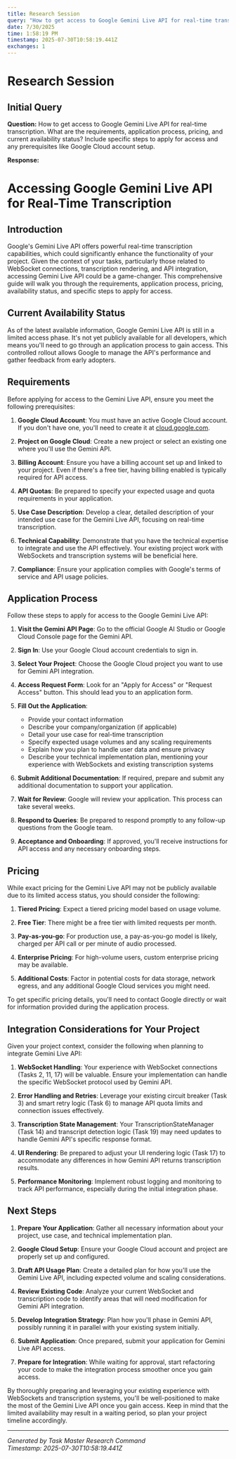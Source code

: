 ```yaml
---
title: Research Session
query: "How to get access to Google Gemini Live API for real-time transcription. What are the requirements, application process, pricing, and current availability status? Include specific steps to apply for access and any prerequisites like Google Cloud account setup."
date: 7/30/2025
time: 1:58:19 PM
timestamp: 2025-07-30T10:58:19.441Z
exchanges: 1
---
```


# Research Session

## Initial Query

**Question:** How to get access to Google Gemini Live API for real-time transcription. What are the requirements, application process, pricing, and current availability status? Include specific steps to apply for access and any prerequisites like Google Cloud account setup.

**Response:**

# Accessing Google Gemini Live API for Real-Time Transcription

## Introduction

Google's Gemini Live API offers powerful real-time transcription capabilities, which could significantly enhance the functionality of your project. Given the context of your tasks, particularly those related to WebSocket connections, transcription rendering, and API integration, accessing Gemini Live API could be a game-changer. This comprehensive guide will walk you through the requirements, application process, pricing, availability status, and specific steps to apply for access.

## Current Availability Status

As of the latest available information, Google Gemini Live API is still in a limited access phase. It's not yet publicly available for all developers, which means you'll need to go through an application process to gain access. This controlled rollout allows Google to manage the API's performance and gather feedback from early adopters.

## Requirements

Before applying for access to the Gemini Live API, ensure you meet the following prerequisites:

1. **Google Cloud Account**: You must have an active Google Cloud account. If you don't have one, you'll need to create it at [cloud.google.com](https://cloud.google.com).

2. **Project on Google Cloud**: Create a new project or select an existing one where you'll use the Gemini API.

3. **Billing Account**: Ensure you have a billing account set up and linked to your project. Even if there's a free tier, having billing enabled is typically required for API access.

4. **API Quotas**: Be prepared to specify your expected usage and quota requirements in your application.

5. **Use Case Description**: Develop a clear, detailed description of your intended use case for the Gemini Live API, focusing on real-time transcription.

6. **Technical Capability**: Demonstrate that you have the technical expertise to integrate and use the API effectively. Your existing project work with WebSockets and transcription systems will be beneficial here.

7. **Compliance**: Ensure your application complies with Google's terms of service and API usage policies.

## Application Process

Follow these steps to apply for access to the Google Gemini Live API:

1. **Visit the Gemini API Page**: Go to the official Google AI Studio or Google Cloud Console page for the Gemini API.

2. **Sign In**: Use your Google Cloud account credentials to sign in.

3. **Select Your Project**: Choose the Google Cloud project you want to use for Gemini API integration.

4. **Access Request Form**: Look for an "Apply for Access" or "Request Access" button. This should lead you to an application form.

5. **Fill Out the Application**:
   - Provide your contact information
   - Describe your company/organization (if applicable)
   - Detail your use case for real-time transcription
   - Specify expected usage volumes and any scaling requirements
   - Explain how you plan to handle user data and ensure privacy
   - Describe your technical implementation plan, mentioning your experience with WebSockets and existing transcription systems

6. **Submit Additional Documentation**: If required, prepare and submit any additional documentation to support your application.

7. **Wait for Review**: Google will review your application. This process can take several weeks.

8. **Respond to Queries**: Be prepared to respond promptly to any follow-up questions from the Google team.

9. **Acceptance and Onboarding**: If approved, you'll receive instructions for API access and any necessary onboarding steps.

## Pricing

While exact pricing for the Gemini Live API may not be publicly available due to its limited access status, you should consider the following:

1. **Tiered Pricing**: Expect a tiered pricing model based on usage volume.

2. **Free Tier**: There might be a free tier with limited requests per month.

3. **Pay-as-you-go**: For production use, a pay-as-you-go model is likely, charged per API call or per minute of audio processed.

4. **Enterprise Pricing**: For high-volume users, custom enterprise pricing may be available.

5. **Additional Costs**: Factor in potential costs for data storage, network egress, and any additional Google Cloud services you might need.

To get specific pricing details, you'll need to contact Google directly or wait for information provided during the application process.

## Integration Considerations for Your Project

Given your project context, consider the following when planning to integrate Gemini Live API:

1. **WebSocket Handling**: Your experience with WebSocket connections (Tasks 2, 11, 17) will be valuable. Ensure your implementation can handle the specific WebSocket protocol used by Gemini API.

2. **Error Handling and Retries**: Leverage your existing circuit breaker (Task 3) and smart retry logic (Task 6) to manage API quota limits and connection issues effectively.

3. **Transcription State Management**: Your TranscriptionStateManager (Task 14) and transcript detection logic (Task 19) may need updates to handle Gemini API's specific response format.

4. **UI Rendering**: Be prepared to adjust your UI rendering logic (Task 17) to accommodate any differences in how Gemini API returns transcription results.

5. **Performance Monitoring**: Implement robust logging and monitoring to track API performance, especially during the initial integration phase.

## Next Steps

1. **Prepare Your Application**: Gather all necessary information about your project, use case, and technical implementation plan.

2. **Google Cloud Setup**: Ensure your Google Cloud account and project are properly set up and configured.

3. **Draft API Usage Plan**: Create a detailed plan for how you'll use the Gemini Live API, including expected volume and scaling considerations.

4. **Review Existing Code**: Analyze your current WebSocket and transcription code to identify areas that will need modification for Gemini API integration.

5. **Develop Integration Strategy**: Plan how you'll phase in Gemini API, possibly running it in parallel with your existing system initially.

6. **Submit Application**: Once prepared, submit your application for Gemini Live API access.

7. **Prepare for Integration**: While waiting for approval, start refactoring your code to make the integration process smoother once you gain access.

By thoroughly preparing and leveraging your existing experience with WebSockets and transcription systems, you'll be well-positioned to make the most of the Gemini Live API once you gain access. Keep in mind that the limited availability may result in a waiting period, so plan your project timeline accordingly.


---

*Generated by Task Master Research Command*  
*Timestamp: 2025-07-30T10:58:19.441Z*
